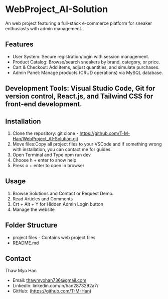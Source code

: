 # WebProject_AI-Solution
An web project featuring a full-stack e-commerce platform for sneaker enthusiasts with admin management.

## Features
- User System: Secure registration/login with session management.
- Product Catalog: Browse/search sneakers by brand, category, or price.
- Cart & Checkout: Add items, adjust quantities, and simulate purchases.
- Admin Panel: Manage products (CRUD operations) via MySQL database.

## Development Tools: Visual Studio Code, Git for version control, React.js, and Tailwind CSS for front-end development.

## Installation
1. Clone the repository: git clone - https://github.com/T-M-Han/WebProject_AI-Solution.git
2. Move files:Copy all project files to your VSCode and if something wrong with installation, you can contact me for guides
3. Open Terminal and Type npm run dev
4. Choose h + enter to show help
5. Press o + enter to open in browser

## Usage
1. Browse Solutions and Contact or Request Demo.
2. Read Articles and Comments
3. Crt + Alt + Y for Hidden Admin Login button 
4. Manage the website

## Folder Structure
- project files - Contains web project files
- README.md     

## Contact
Thaw Myo Han  
- Email: thawmyohan736@gmail.com
- LinkedIn: linkedin.com/in/han2873292a7/ 
- GitHub: (https://github.com/T-M-Han)
